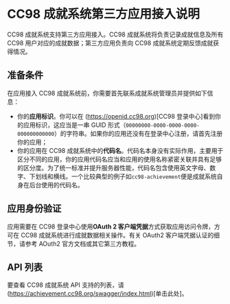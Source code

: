 # CC98 成就系统第三方应用接入说明

CC98 成就系统支持第三方应用接入。CC98 成就系统将负责记录成就信息及所有 CC98 用户对应的成就数据；第三方应用负责向 CC98 成就系统定期反馈成就获得情况。

## 准备条件

在应用接入 CC98 成就系统前，你需要首先联系成就系统管理员并提供如下信息：

- 你的**应用标识**。你可以在 (https://openid.cc98.org)[CC98 登录中心]看到你的应用标识，这应当是一串 GUID 形式（`00000000-0000-0000-0000-000000000000`）的字符串。如果你的应用还没有在登录中心注册，请首先注册你的应用；
- 你的应用在 CC98 成就系统中的**代码名**。代码名本身没有实际作用，主要用于区分不同的应用，你的应用代码名应当和应用的使用名称紧密关联并具有足够的区分度。为了统一标准并提升服务器性能，代码名包含使用英文字母、数字、下划线和横线。一个比较典型的例子如`cc98-achievement`便是成就系统自身在后台使用的代码名。

## 应用身份验证

应用需要在 CC98 登录中心使用**OAuth 2 客户端凭据**方式获取应用访问令牌，方可在 CC98 成就系统进行成就数据相关操作。有关 OAuth2 客户端凭据认证的细节，请参考 AOuth2 官方文档或其它第三方教程。

## API 列表

要查看 CC98 成就系统 API 支持的列表，请(https://achievement.cc98.org/swagger/index.html)[单击此处]。
